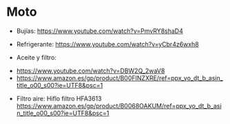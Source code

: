 # Moto

- Bujías: https://www.youtube.com/watch?v=PmvRY8shaD4

- Refrigerante: https://www.youtube.com/watch?v=yCbr4z6wxh8

- Aceite y filtro:
* https://www.youtube.com/watch?v=DBW2Q_2waV8
* https://www.amazon.es/gp/product/B00FINZXRE/ref=ppx_yo_dt_b_asin_title_o00_s00?ie=UTF8&psc=1

- Filtro aire: Hiflo filtro HFA3613 https://www.amazon.es/gp/product/B0068OAKUM/ref=ppx_yo_dt_b_asin_title_o00_s00?ie=UTF8&psc=1
